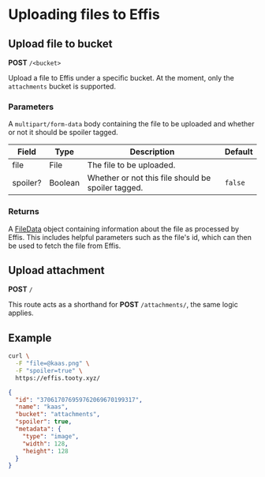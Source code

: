 # Uploading files to Effis

## Upload file to bucket

<span class="request-method"><b>POST</b></span> `/<bucket>`

Upload a file to Effis under a specific bucket. At the moment, only the `attachments`
bucket is supported.

### Parameters

A `multipart/form-data` body containing the file to be uploaded and whether or not
it should be spoiler tagged.

| Field    | Type    | Description                                        | Default |
| -------- | ------- | -------------------------------------------------- | ------- |
| file     | File    | The file to be uploaded.                           |         |
| spoiler? | Boolean | Whether or not this file should be spoiler tagged. | `false` |

### Returns

A [FileData](../models/files.md#filedata-object) object containing information about
the file as processed by Effis. This includes helpful parameters such as the file's
id, which can then be used to fetch the file from Effis.

## Upload attachment

<span class="request-method"><b>POST</b></span> `/`

This route acts as a shorthand for <span class="request-method"><b>POST</b></span> `/attachments/`,
the same logic applies.

## Example

```sh
curl \
  -F "file=@kaas.png" \
  -F "spoiler=true" \
  https://effis.tooty.xyz/
```

```json
{
  "id": "370617076959762069670199317",
  "name": "kaas",
  "bucket": "attachments",
  "spoiler": true,
  "metadata": {
    "type": "image",
    "width": 128,
    "height": 128
  }
}
```
